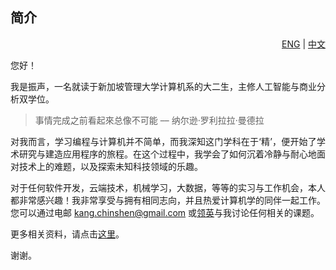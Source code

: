 ## 简介

<div align="right"> <a href="https://github.com/cskang0121/cskang0121/blob/main/README.md">ENG</a> | <a href="https://github.com/cskang0121/cskang0121/blob/main/README_CN.md">中文</a></div>  

<div style="text-align: justify"> 
  
<p>
您好！

我是振声，一名就读于新加坡管理大学计算机系的大二生，主修人工智能与商业分析双学位。</p>

> 事情完成之前看起來总像不可能 –– 纳尔逊·罗利拉拉·曼德拉

<p> 对我而言，学习编程与计算机并不简单，而我深知这门学科在于‘精’，便开始了学术研究与建造应用程序的旅程。在这个过程中，我学会了如何沉着冷静与耐心地面对技术上的难题，以及探索未知科技领域的乐趣。

对于任何软件开发，云端技术，机械学习，大数据，等等的实习与工作机会，本人都非常感兴趣！我非常享受与拥有相同志向，并且热爱计算机学的同伴一起工作。您可以通过电邮 kang.chinshen@gmail.com 或[领英](https://www.linkedin.com/in/chinshenkang/)与我讨论任何相关的课题。

更多相关资料，请点击[这里](https://github.com/cskang0121/cskang0121)。

谢谢。</p> 
  
</div>  
